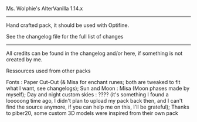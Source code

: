 Ms. Wolphie's AlterVanilla 1.14.x

----------------------

Hand crafted pack, it should be used with Optifine.

See the changelog file for the full list of changes

----------------------

All credits can be found in the changelog and/or here, if something is not created by me.

Ressources used from other packs

Fonts : Paper Cut-Out (& Misa for enchant runes; both are tweaked to fit what I want, see changelogs);
Sun and Moon : Misa (Moon phases made by myself);
Day and night custom skies : ???? (it's something I found a looooong time ago, I didn't plan to upload my pack back then, and I can't find the source anymore, if you can help me on this, I'll be grateful);
Thanks to piber20, some custom 3D models were inspired from their own pack